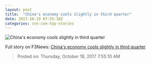 ```yaml
---
layout: post
title:  "China's economy cools slightly in third quarter"
date: 2017-10-19 07:55:10Z
categories: cnn-com-top-stories
---
```


![China's economy cools slightly in third quarter](http://i2.cdn.turner.com/money/dam/assets/160608143751-china-markets-flags-evergreen-780x439.jpg)




Full story on F3News: [China's economy cools slightly in third quarter](http://www.f3nws.com/n/QEK4CB)

> Posted on: Thursday, October 19, 2017 7:55:10 AM
